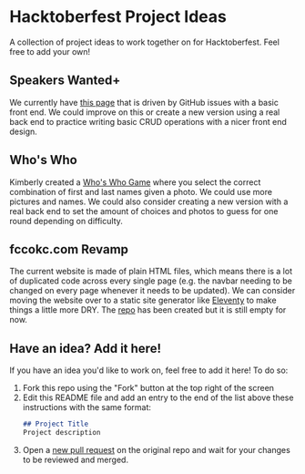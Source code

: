 # Hacktoberfest Project Ideas
A collection of project ideas to work together on for Hacktoberfest. Feel free to add your own!

## Speakers Wanted+
We currently have [this page](https://speakers-wanted.techlahoma.org/) that is driven by GitHub issues with a basic front end. We could improve on this or create a new version using a real back end to practice writing basic CRUD operations with a nicer front end design.

## Who's Who
Kimberly created a [Who's Who Game](https://github.com/FreeCodeCampOKC/hacktoberfest-project-ideas/blob/main/README.md) where you select the correct combination of first and last names given a photo. We could use more pictures and names. We could also consider creating a new version with a real back end to set the amount of choices and photos to guess for one round depending on difficulty.

## fccokc.com Revamp
The current website is made of plain HTML files, which means there is a lot of duplicated code across every single page (e.g. the navbar needing to be changed on every page whenever it needs to be updated). We can consider moving the website over to a static site generator like [Eleventy](https://11ty.dev) to make things a little more DRY. The [repo](https://github.com/FreeCodeCampOKC/fccokc_web_advanced) has been created but it is still empty for now.

## Have an idea? Add it here!
If you have an idea you'd like to work on, feel free to add it here! To do so:
1. Fork this repo using the "Fork" button at the top right of the screen
2. Edit this README file and add an entry to the end of the list above these instructions with the same format:
    ```md
    ## Project Title
    Project description
    ```
3. Open a [new pull request](https://github.com/FreeCodeCampOKC/hacktoberfest-project-ideas/compare) on the original repo and wait for your changes to be reviewed and merged.
